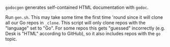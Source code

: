 `godocgen` generates self-contained HTML documentation with `godoc`.

Run `gen.sh`. This may take some time the first time 'round since it will clone
all our Go repos in `_clone`. This script will only clone repos with the
"language" set to "Go". For some repos this gets "guessed" incorrectly (e.g.
Desk is "HTML" according to GitHub), so it also includes repos with the `go`
topic.

